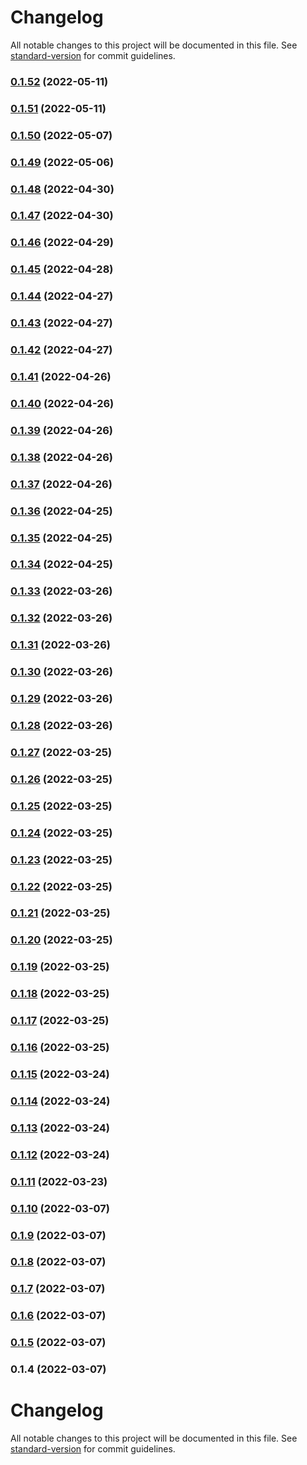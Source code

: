 # Changelog

All notable changes to this project will be documented in this file. See [standard-version](https://github.com/conventional-changelog/standard-version) for commit guidelines.

### [0.1.52](https://github.com/srclaunch/icons/compare/v0.1.51...v0.1.52) (2022-05-11)

### [0.1.51](https://github.com/srclaunch/icons/compare/v0.1.50...v0.1.51) (2022-05-11)

### [0.1.50](https://github.com/srclaunch/icons/compare/v0.1.49...v0.1.50) (2022-05-07)

### [0.1.49](https://github.com/srclaunch/icons/compare/v0.1.48...v0.1.49) (2022-05-06)

### [0.1.48](https://github.com/srclaunch/icons/compare/v0.1.47...v0.1.48) (2022-04-30)

### [0.1.47](https://github.com/srclaunch/icons/compare/v0.1.46...v0.1.47) (2022-04-30)

### [0.1.46](https://github.com/srclaunch/icons/compare/v0.1.45...v0.1.46) (2022-04-29)

### [0.1.45](https://github.com/srclaunch/icons/compare/v0.1.44...v0.1.45) (2022-04-28)

### [0.1.44](https://github.com/srclaunch/icons/compare/v0.1.43...v0.1.44) (2022-04-27)

### [0.1.43](https://github.com/srclaunch/icons/compare/v0.1.42...v0.1.43) (2022-04-27)

### [0.1.42](https://github.com/srclaunch/icons/compare/v0.1.41...v0.1.42) (2022-04-27)

### [0.1.41](https://github.com/srclaunch/icons/compare/v0.1.40...v0.1.41) (2022-04-26)

### [0.1.40](https://github.com/srclaunch/icons/compare/v0.1.39...v0.1.40) (2022-04-26)

### [0.1.39](https://github.com/srclaunch/icons/compare/v0.1.38...v0.1.39) (2022-04-26)

### [0.1.38](https://github.com/srclaunch/icons/compare/v0.1.37...v0.1.38) (2022-04-26)

### [0.1.37](https://github.com/srclaunch/icons/compare/v0.1.36...v0.1.37) (2022-04-26)

### [0.1.36](https://github.com/srclaunch/icons/compare/v0.1.35...v0.1.36) (2022-04-25)

### [0.1.35](https://github.com/srclaunch/icons/compare/v0.1.34...v0.1.35) (2022-04-25)

### [0.1.34](https://github.com/srclaunch/icons/compare/v0.1.33...v0.1.34) (2022-04-25)

### [0.1.33](https://github.com/srclaunch/icons/compare/v0.1.32...v0.1.33) (2022-03-26)

### [0.1.32](https://github.com/srclaunch/icons/compare/v0.1.31...v0.1.32) (2022-03-26)

### [0.1.31](https://github.com/srclaunch/icons/compare/v0.1.30...v0.1.31) (2022-03-26)

### [0.1.30](https://github.com/srclaunch/icons/compare/v0.1.29...v0.1.30) (2022-03-26)

### [0.1.29](https://github.com/srclaunch/icons/compare/v0.1.28...v0.1.29) (2022-03-26)

### [0.1.28](https://github.com/srclaunch/icons/compare/v0.1.27...v0.1.28) (2022-03-26)

### [0.1.27](https://github.com/srclaunch/icons/compare/v0.1.26...v0.1.27) (2022-03-25)

### [0.1.26](https://github.com/srclaunch/icons/compare/v0.1.25...v0.1.26) (2022-03-25)

### [0.1.25](https://github.com/srclaunch/icons/compare/v0.1.24...v0.1.25) (2022-03-25)

### [0.1.24](https://github.com/srclaunch/icons/compare/v0.1.23...v0.1.24) (2022-03-25)

### [0.1.23](https://github.com/srclaunch/icons/compare/v0.1.22...v0.1.23) (2022-03-25)

### [0.1.22](https://github.com/srclaunch/icons/compare/v0.1.21...v0.1.22) (2022-03-25)

### [0.1.21](https://github.com/srclaunch/icons/compare/v0.1.20...v0.1.21) (2022-03-25)

### [0.1.20](https://github.com/srclaunch/icons/compare/v0.1.19...v0.1.20) (2022-03-25)

### [0.1.19](https://github.com/srclaunch/icons/compare/v0.1.18...v0.1.19) (2022-03-25)

### [0.1.18](https://github.com/srclaunch/icons/compare/v0.1.17...v0.1.18) (2022-03-25)

### [0.1.17](https://github.com/srclaunch/icons/compare/v0.1.16...v0.1.17) (2022-03-25)

### [0.1.16](https://github.com/srclaunch/icons/compare/v0.1.15...v0.1.16) (2022-03-25)

### [0.1.15](https://github.com/srclaunch/icons/compare/v0.1.14...v0.1.15) (2022-03-24)

### [0.1.14](https://github.com/srclaunch/icons/compare/v0.1.13...v0.1.14) (2022-03-24)

### [0.1.13](https://github.com/srclaunch/icons/compare/v0.1.12...v0.1.13) (2022-03-24)

### [0.1.12](https://github.com/srclaunch/icons/compare/v0.1.11...v0.1.12) (2022-03-24)

### [0.1.11](https://github.com/srclaunch/icons/compare/v0.1.10...v0.1.11) (2022-03-23)

### [0.1.10](https://github.com/srclaunch/icons/compare/v0.1.9...v0.1.10) (2022-03-07)

### [0.1.9](https://github.com/srclaunch/icons/compare/v0.1.8...v0.1.9) (2022-03-07)

### [0.1.8](https://github.com/srclaunch/icons/compare/v0.1.7...v0.1.8) (2022-03-07)

### [0.1.7](https://github.com/srclaunch/icons/compare/v0.1.6...v0.1.7) (2022-03-07)

### [0.1.6](https://github.com/srclaunch/icons/compare/v0.1.5...v0.1.6) (2022-03-07)

### [0.1.5](https://github.com/srclaunch/icons/compare/v0.1.4...v0.1.5) (2022-03-07)

### 0.1.4 (2022-03-07)

# Changelog

All notable changes to this project will be documented in this file. See [standard-version](https://github.com/conventional-changelog/standard-version) for commit guidelines.
